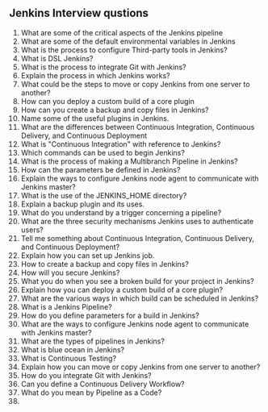 ## Jenkins Interview qustions

1. What are some of the critical aspects of the Jenkins pipeline
2. What are some of the default environmental variables in Jenkins
3. What is the process to configure Third-party tools in Jenkins?
4. What is DSL Jenkins?
5. What is the process to integrate Git with Jenkins?
6. Explain the process in which Jenkins works?
7. What could be the steps to move or copy Jenkins from one server to another?
8. How can you deploy a custom build of a core plugin
9. How can you create a backup and copy files in Jenkins?
10. Name some of the useful plugins in Jenkins.
11. What are the differences between Continuous Integration, Continuous Delivery, and Continuous Deployment
12. What is "Continuous Integration" with reference to Jenkins?
13. Which commands can be used to begin Jenkins?
14. What is the process of making a Multibranch Pipeline in Jenkins?
15. How can the parameters be defined in Jenkins?
16. Explain the ways to configure Jenkins node agent to communicate with Jenkins master?
17. What is the use of the JENKINS_HOME directory?
18. Explain a backup plugin and its uses.
19. What do you understand by a trigger concerning a pipeline?
20. What are the three security mechanisms Jenkins uses to authenticate users?
21. Tell me something about Continuous Integration, Continuous Delivery, and Continuous Deployment?
22. Explain how you can set up Jenkins job.
23. How to create a backup and copy files in Jenkins?
24. How will you secure Jenkins?
25. What you do when you see a broken build for your project in Jenkins?
26. Explain how you can deploy a custom build of a core plugin?
27. What are the various ways in which build can be scheduled in Jenkins?
28. What is a Jenkins Pipeline?
29. How do you define parameters for a build in Jenkins?
30. What are the ways to configure Jenkins node agent to communicate with Jenkins master?
31. What are the types of pipelines in Jenkins?
32. What is blue ocean in Jenkins?
33. What is Continuous Testing?
34. Explain how you can move or copy Jenkins from one server to another?
35. How do you integrate Git with Jenkins?
36. Can you define a Continuous Delivery Workflow?
37. What do you mean by Pipeline as a Code?
38. 


